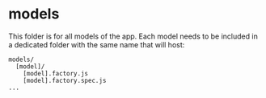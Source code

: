 # models
This folder is for all models of the app.
Each model needs to be included in a dedicated folder with the same name that will host:

```
models/
  [model]/
    [model].factory.js
    [model].factory.spec.js
...
```
